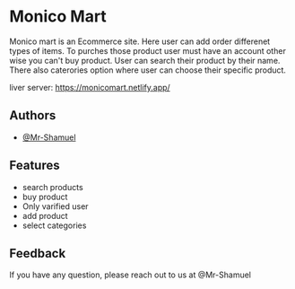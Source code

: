 
# Monico Mart

Monico mart is an Ecommerce site. Here user can add order differenet types of items. To purches those product user must have an account other wise you can't buy product.
User can search their product by their name. There also caterories option where user can choose their specific product.

liver server: https://monicomart.netlify.app/



## Authors

- [@Mr-Shamuel](https://github.com/Mr-Shamuel)

 
## Features

- search products 
- buy product
- Only varified user
- add product
- select categories



## Feedback

If you have any question, please reach out to us at @Mr-Shamuel


